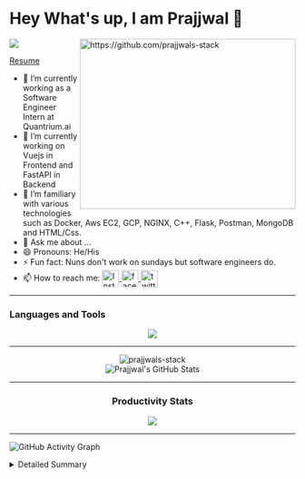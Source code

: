 <h1>Hey What's up, I am Prajjwal 👋</h1>

<img align="right" alt="https://github.com/prajjwals-stack" src="https://github-readme-stats.vercel.app/api/top-langs/?username=prajjwals-stack&langs_count=5&show_icons=true&theme=radical&hide=css,html,c" width="380" height="300" />

![](https://komarev.com/ghpvc/?username=prajjwals-stack)
<br />

[Resume](https://drive.google.com/file/d/1caRsug7Y2PpacJPiK9l6aDCkQkbP2ftR/view)

- 🔭 I’m currently working as a Software Engineer Intern at Quantrium.ai
- 🌱 I’m currently working on Vuejs in Frontend and FastAPI in Backend
- 🤔 I’m familiary with various technologies such as Docker, Aws EC2, GCP, NGINX, C++, Flask, Postman, MongoDB and HTML/Css.
- 💬 Ask me about ...
- 😄 Pronouns: He/His
- ⚡ Fun fact: Nuns don't work on sundays but software engineers do.
- 📫 How to reach me: [<img align="center" src="https://skillicons.dev/icons?i=instagram" width="30px" alt="Instagram"/> ](https://www.instagram.com/prajjwalsoni/) 
 [<img align="center" src="https://cdn.worldvectorlogo.com/logos/linkedin-icon.svg" width="30px" alt="facebook"/> ](https://www.linkedin.com/in/prajjwal-soni-9513a1193/) 
[<img align="center" src="https://cdn.worldvectorlogo.com/logos/twitter-6.svg" width="30px" alt="twitter"/> ](https://twitter.com/PRAJJWAL100000)


<hr />

### Languages and Tools

<div align="center">
  <img src="https://skillicons.dev/icons?i=git,docker,C++,py,c,js,flask,fastapi,vue,mongodb,html,css,sass,vscode,aws,linux,bash,gcp,nginx,postman,figma" />
<br /> 
</div>

<hr/>
<div align="center">

<img align="center" src="https://github-readme-streak-stats.herokuapp.com/?user=prajjwals-stack&theme=radical&fire=DD2727" alt="prajjwals-stack" />
<br/>
 <img  alt="Prajjwal's GitHub Stats" src="https://github-readme-stats.vercel.app/api?username=prajjwals-stack&show_icons=true&theme=radical&fire=DD2727" />

</div>
<div align="center">
 <hr/>
 
### Productivity Stats

![](https://github-profile-summary-cards.vercel.app/api/cards/profile-details?username=prajjwals-stack&theme=monokai)

</div>
 <hr/>
 
![GitHub Activity Graph](https://activity-graph.herokuapp.com/graph?username=prajjwals-stack&theme=redical&count_private=true)  

<details>
<summary>Detailed Summary</summary>
<br>
    
![Metrics](https://metrics.lecoq.io/prajjwals-stack?template=classic&activity=1&followup=1&languages=1&lines=1&people=1&activity.limit=5&activity.days=14&activity.filter=all&activity.visibility=all&activity.timestamps=false&languages.colors=github&languages.threshold=0%25&people.limit=28&people.size=28&people.types=followers%2C%20following&people.identicons=false&people.shuffle=false&config.timezone=Asia%2FCalcutta&config.twemoji=true)
    
</details>

